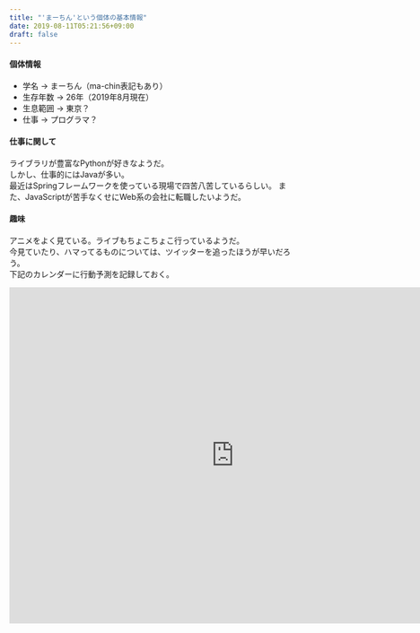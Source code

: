```yaml
---
title: "'まーちん'という個体の基本情報"
date: 2019-08-11T05:21:56+09:00
draft: false
---
```


#### 個体情報
- 学名 -> まーちん（ma-chin表記もあり）
- 生存年数 -> 26年（2019年8月現在）
- 生息範囲 -> 東京？
- 仕事 -> プログラマ？

#### 仕事に関して
ライブラリが豊富なPythonが好きなようだ。  
しかし、仕事的にはJavaが多い。  
最近はSpringフレームワークを使っている現場で四苦八苦しているらしい。
また、JavaScriptが苦手なくせにWeb系の会社に転職したいようだ。

#### 趣味
アニメをよく見ている。ライブもちょこちょこ行っているようだ。  
今見ていたり、ハマってるものについては、ツイッターを追ったほうが早いだろう。  
下記のカレンダーに行動予測を記録しておく。

<iframe src="https://calendar.google.com/calendar/embed?height=600&amp;wkst=1&amp;bgcolor=%23ffffff&amp;ctz=Asia%2FTokyo&amp;src=cHVlZTZtaTFkYmkxZ3BpaTA3M204bWpwZzRAZ3JvdXAuY2FsZW5kYXIuZ29vZ2xlLmNvbQ&amp;src=MTQ1Z3ZlbG1lcGQ1aDRsajBlZmc3dHF1OWNAZ3JvdXAuY2FsZW5kYXIuZ29vZ2xlLmNvbQ&amp;src=amEuamFwYW5lc2UjaG9saWRheUBncm91cC52LmNhbGVuZGFyLmdvb2dsZS5jb20&amp;color=%237986CB&amp;color=%239E69AF&amp;color=%237CB342&amp;title=行動予測&amp;showPrint=0&amp;showCalendars=0&amp;showTabs=0&amp;showDate=1&amp;showNav=1&amp;showTz=1" style="border-width:0" width="800" height="600" frameborder="0" scrolling="no"></iframe>
